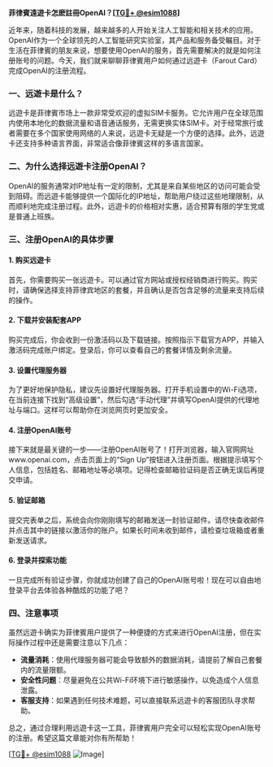 **菲律賓遠遊卡怎麽註冊OpenAI？[[TG💪+ @esim1088](https://t.me/s/esim1088)]**

近年来，随着科技的发展，越来越多的人开始关注人工智能和相关技术的应用。OpenAI作为一个全球领先的人工智能研究实验室，其产品和服务备受瞩目。对于生活在菲律賓的朋友来说，想要使用OpenAI的服务，首先需要解决的就是如何注册账号的问题。今天，我们就来聊聊菲律賓用户如何通过远遊卡（Farout Card）完成OpenAI的注册流程。

### 一、远遊卡是什么？

远遊卡是菲律賓市场上一款非常受欢迎的虚拟SIM卡服务。它允许用户在全球范围内使用本地化的数据流量和语音通话服务，无需更换实体SIM卡。对于经常旅行或者需要在多个国家使用网络的人来说，远遊卡无疑是一个方便的选择。此外，远遊卡还支持多种语言界面，非常适合像菲律賓这样的多语言国家。

### 二、为什么选择远遊卡注册OpenAI？

OpenAI的服务通常对IP地址有一定的限制，尤其是来自某些地区的访问可能会受到阻碍。而远遊卡能够提供一个国际化的IP地址，帮助用户绕过这些地理限制，从而顺利地完成注册过程。此外，远遊卡的价格相对实惠，适合预算有限的学生党或是普通上班族。

### 三、注册OpenAI的具体步骤

#### 1. 购买远遊卡

首先，你需要购买一张远遊卡。可以通过官方网站或授权经销商进行购买。购买时，请确保选择支持菲律宾地区的套餐，并且确认是否包含足够的流量来支持后续的操作。

#### 2. 下载并安装配套APP

购买完成后，你会收到一份激活码以及下载链接。按照指示下载官方APP，并输入激活码完成账户绑定。登录后，你可以查看自己的套餐详情及剩余流量。

#### 3. 设置代理服务器

为了更好地保护隐私，建议先设置好代理服务器。打开手机设置中的Wi-Fi选项，在当前连接下找到“高级设置”，然后勾选“手动代理”并填写OpenAI提供的代理地址与端口。这样可以帮助你在浏览网页时更加安全。

#### 4. 注册OpenAI账号

接下来就是最关键的一步——注册OpenAI账号了！打开浏览器，输入官网网址www.openai.com，点击页面上的“Sign Up”按钮进入注册页面。根据提示填写个人信息，包括姓名、邮箱地址等必填项。记得检查邮箱验证码是否正确无误后再提交申请。

#### 5. 验证邮箱

提交完表单之后，系统会向你刚刚填写的邮箱发送一封验证邮件。请尽快查收邮件并点击其中的链接以激活你的账户。如果长时间未收到邮件，请检查垃圾箱或者重新发送请求。

#### 6. 登录并探索功能

一旦完成所有验证步骤，你就成功创建了自己的OpenAI账号啦！现在可以自由地登录平台去体验各种酷炫的功能了吧？

### 四、注意事项

虽然远遊卡确实为菲律賓用户提供了一种便捷的方式来进行OpenAI注册，但在实际操作过程中还是需要注意以下几点：

- **流量消耗**：使用代理服务器可能会导致额外的数据消耗，请提前了解自己套餐内的流量限额。
- **安全性问题**：尽量避免在公共Wi-Fi环境下进行敏感操作，以免造成个人信息泄露。
- **客服支持**：如果遇到任何技术难题，可以直接联系远遊卡的客服团队寻求帮助。

总之，通过合理利用远遊卡这一工具，菲律賓用户完全可以轻松实现OpenAI账号的注册。希望这篇文章能对你有所帮助！

[[TG💪+ @esim1088](https://t.me/s/esim1088) ![Image](https://i.postimg.cc/4NQfJmqS/Snipaste-2025-05-13-00-14-12.png)]